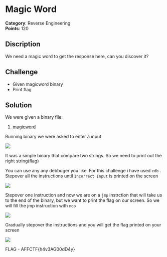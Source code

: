# Magic Word

**Category**: Reverse Engineering \
**Points**: 120

## Discription

We need a magic word to get the response here, can you discover it?

## Challenge

- Given magicword binary
- Print flag

## Solution

We were given a binary file:
1. [magicword](https://github.com/Red-Knights-CTF/writeups/blob/master/2020/affinity_ctf_lite/Magic%20Word/magicword)

Running binary we were asked to enter a input

![](https://github.com/Red-Knights-CTF/writeups/blob/master/2020/affinity_ctf_lite/Magic%20Word/magicword.png)

It was a simple binary that compare two strings. So we need to print out the right string(flag)

You can use any any debbuger you like. For this challenge i have used ```edb``` .
Stepover all the instructions until ```Incorrect Input``` is printed on the screen

![](https://github.com/Red-Knights-CTF/writeups/blob/master/2020/affinity_ctf_lite/Magic%20Word/jmp.png)

Stepover one instruction and now we are on a ```jmp``` instrction that will take us to the end of the binary, but we want to print the flag on our screen.
So we will fill the jmp instruction with ```nop``` 

![](https://github.com/Red-Knights-CTF/writeups/blob/master/2020/affinity_ctf_lite/Magic%20Word/nops.png)

Gradually stepover the instructions and you will get the flag printed on your screen

![](https://github.com/Red-Knights-CTF/writeups/blob/master/2020/affinity_ctf_lite/Magic%20Word/flag_printed.png)

FLAG - AFFCTF{h4v3AG00dD4y}
